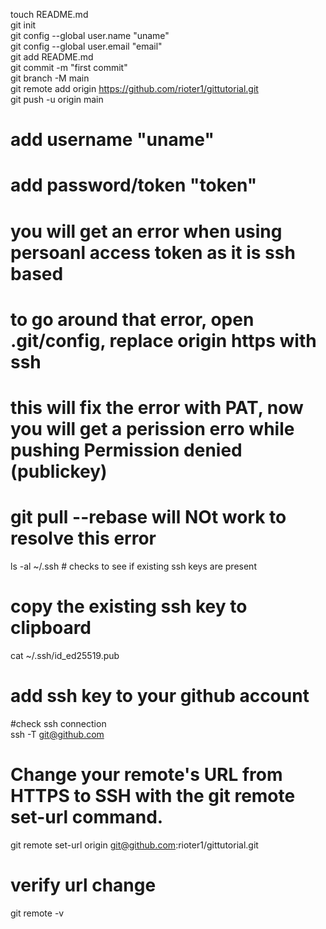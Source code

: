 touch README.md  
git init  
git config --global user.name "uname"  
git config --global user.email "email"  
git add README.md  
git commit -m "first commit"  
git branch -M main  
git remote add origin https://github.com/rioter1/gittutorial.git  
git push -u origin main  
# add username "uname"  
# add password/token "token"  
# you will get an error when using persoanl access token as it is ssh based  
# to go around that error, open .git/config, replace origin https with ssh  
# this will fix the error with PAT, now you will get a perission erro while pushing Permission denied (publickey)  
# git pull --rebase will NOt work to resolve this error  
ls -al ~/.ssh # checks to see if existing ssh keys are present  
# copy the existing ssh key to clipboard  
cat ~/.ssh/id_ed25519.pub  
# add ssh key to your github account  
#check ssh connection   
ssh -T git@github.com  
# Change your remote's URL from HTTPS to SSH with the git remote set-url command.  
git remote set-url origin git@github.com:rioter1/gittutorial.git  
# verify url change   
git remote -v  

